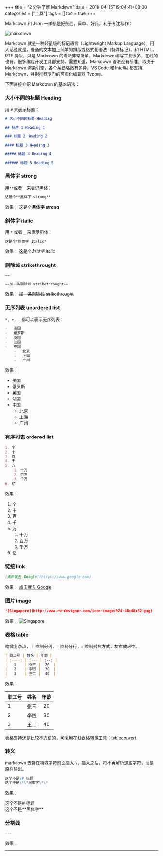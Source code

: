 +++
title = "2 分钟了解 Markdown"
date = 2018-04-15T19:04:41+08:00
categories = ["工具"]
tags = []
toc = true
+++

Markdown 和 Json 一样都是好东西，简单、好用，利于专注写作：

<!--more-->

![markdown](/images/vscode/markdown.png)

Markdown 就是一种轻量级的标记语言（Lightweight Markup Language），用人话说就是，普通的文本加上简单的排版或格式化语法（特殊标记），和 HTML，RTF 类似，只是 Markdown 的语法非常简单。Markdown 编写工具很多，在线的也有，很多编程开发工具都支持。需要知道，Markdown 语法没有标准，取决于 Markdown 渲染引擎，各个系统略微有差异。VS Code 和 IntelliJ 都支持 Markdown，特别推荐专门的可视化编辑器 [Typora](https://typora.io/)。

下面直接介绍 Markdown 的基本语法：

### 大小不同的标题 Heading

用 `#` 来表示标题：

```markdown
# 大小不同的标题 Heading

## 标题 1 Heading 1

### 标题 2 Heading 2

#### 标题 3 Heading 3

##### 标题 4 Heading 4

###### 标题 5 Heading 5
```

### 黑体字 strong

用`**`或者`__`来表记黑体：

```markdown
这是个**黑体字 strong**
```

效果：
这是个**黑体字 strong**

### 斜体字 italic

用 `*` 或者 `_` 来表示斜体：

```markdown
这是个*斜体字 italic*
```

效果：
这是个*斜体字 italic*

### 删除线 strikethrought

`~~`

```markdown
~~加一条删除线 strikethrought~~
```

效果：
~~加一条删除线 strikethrought~~

### 无序列表 unordered list

`*, +, -` 都可以表示无序列表：

```markdown
-   美国
-   俄罗斯
-   英国
-   法国
-   中国
    -   北京
    -   上海
    -   广州
```

效果：

-   美国
-   俄罗斯
-   英国
-   法国
-   中国
    -   北京
    -   上海
    -   广州

### 有序列表 ordered list

```markdown
1. 个
2. 十
3. 百
4. 千
5. 万
    1. 十万
    2. 百万
    3. 千万
6. 亿
```

效果：

1. 个
2. 十
3. 百
4. 千
5. 万
    1. 十万
    2. 百万
    3. 千万
6. 亿

### 链接 link

```markdown
[点击就去 Google](https://www.google.com)
```

效果：
[点击就去 Google](https://www.google.com)

### 图片 image

```markdown
![Singapore](http://www.rw-designer.com/icon-image/924-48x48x32.png)
```

效果：
![Singapore](http://www.rw-designer.com/icon-image/924-48x48x32.png)

### 表格 table

略微复杂点，`｜` 控制分列，`-` 控制分行，`:` 控制对齐方式，左右或居中。

```markdown
| 职工号 | 姓名 | 年龄 |
| :----: | :--- | :--: |
|   1    | 张三 |  20  |
|   2    | 李四 |  30  |
|   3    | 王二 |  40  |
```

效果：

| 职工号 | 姓名 | 年龄 |
| :----- | :--- | :--: |
| 1      | 张三 |  20  |
| 2      | 李四 |  30  |
| 3      | 王二 |  40  |

表格支持还是比较不方便的，可采用在线表格转换工具：[tableconvert](https://tableconvert.com/)

### 转义

markdown 支持在特殊字符前面插入 `\`，插入之后，将不再解析这些字符，而是原样输出。

```markdown
这个不是\# 标题
这个不是\*\*黑体字\*\*
```

效果：

这个不是\# 标题  
这个不是\*\*黑体字\*\*

### 分割线

```markdown
---
```

效果：

---
